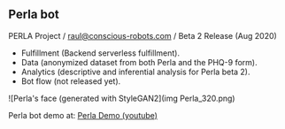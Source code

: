 ## Perla bot
PERLA Project / raul@conscious-robots.com / Beta 2 Release (Aug 2020)

- Fulfillment (Backend serverless fulfillment).
- Data (anonymized dataset from both Perla and the PHQ-9 form). 
- Analytics (descriptive and inferential analysis for Perla beta 2). 
- Bot flow (not released yet).

![Perla's face (generated with StyleGAN2](img Perla_320.png)

Perla bot demo at: [Perla Demo (youtube)](https://www.youtube.com/watch?v=1ph-8UHc2IM)

